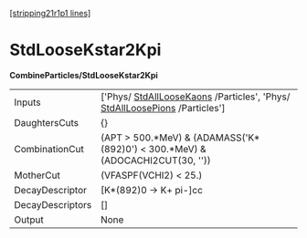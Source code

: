 [[stripping21r1p1 lines]](./stripping21r1p1-index)

# StdLooseKstar2Kpi

**CombineParticles/StdLooseKstar2Kpi**

|                  |                                                                                                                                                          |
|------------------|----------------------------------------------------------------------------------------------------------------------------------------------------------|
| Inputs           | ['Phys/ [StdAllLooseKaons](./stripping21r1p1-stdallloosekaons) /Particles', 'Phys/ [StdAllLoosePions](./stripping21r1p1-stdallloosepions) /Particles'] |
| DaughtersCuts    | {}                                                                                                                                                       |
| CombinationCut   | (APT \> 500.\*MeV) & (ADAMASS('K\*(892)0') \< 300.\*MeV) & (ADOCACHI2CUT(30, ''))                                                                        |
| MotherCut        | (VFASPF(VCHI2) \< 25.)                                                                                                                                   |
| DecayDescriptor  | [K\*(892)0 -\> K+ pi-]cc                                                                                                                               |
| DecayDescriptors | []                                                                                                                                                     |
| Output           | None                                                                                                                                                     |

